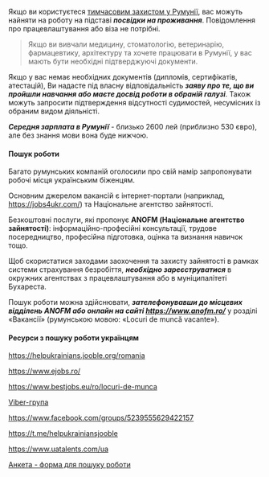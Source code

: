 Якщо ви користуєтеся [тимчасовим захистом у Румунії](/article/b7df7599e70cba0f244ce6aa4), вас можуть найняти на роботу на підставі ***посвідки на проживання***. Повідомлення про працевлаштування або віза не потрібні.

>Якщо ви вивчали медицину, стоматологію, ветеринарію, фармацевтику, архітектуру та хочете працювати в Румунії, у вас мають бути необхідні підтверджуючі документи.

Якщо у вас немає необхідних документів (дипломів, сертифікатів, атестацій), Ви надасте під власну відповідальність ***заяву про те, що ви пройшли навчання або маєте досвід роботи в обраній галузі***. Також можуть запросити підтверждення відсутності судимостей, несумісних із обраним видом діяльністі.

***Середня зарплата в Румунії*** - близько 2600 лей (приблизно 530 євро), але без знання мови вона буде нижчою.

#### Пошук роботи
 
Багато румунських компаній оголосили про свій намір запропонувати робочі місця українським біженцям. 

Основним джерелом вакансій є інтернет-портали (наприклад, https://jobs4ukr.com/) та Національне агентство зайнятості.

Безкоштовні послуги, які пропонує **ANOFM (Національне агентство зайнятості)**: інформаційно-професійні консультації, трудове посередництво, професійна підготовка, оцінка та визнання навичок тощо.

Щоб скористатися заходами заохочення та захисту зайнятості в рамках системи страхування безробіття, ***необхідно зареєструватися*** в окружних агентствах з працевлаштування або в муніципалітеті Бухареста.

Пошук роботи можна здійснювати, ***зателефонувавши до місцевих
відділень ANOFM або онлайн на сайті https://www.anofm.ro/*** у розділі «Вакансії»
(румунською мовою: «Locuri de muncă vacante»).

#### Ресурси з пошуку роботи українцям

https://helpukrainians.jooble.org/romania

https://www.ejobs.ro/

https://www.bestjobs.eu/ro/locuri-de-munca

[Viber-група](https://invite.viber.com/?g2=AQBCUmU6k90O1E7P2xvTuZ2bvkiiqtCi1NK%2FViJhcDgXNry03XqI7o645JGSkYl%2B&fbclid=IwAR1rloanRm-sqG-sFA4G2WqIJh1Cy2kInFpv46AGYq7MVs4p5TYz5K8wHNU&lang=en)

https://www.facebook.com/groups/5239555629422157

https://t.me/helpukrainiansjooble

https://www.uatalents.com/ua

[Анкета - форма для пошуку роботи](https://docs.google.com/forms/d/e/1FAIpQLSeVZK1BNd7vj-bCBdsNw2lz0ffS-E91UI1dOtt30QMTsaLhew/viewform?fbclid=IwAR0zjOgpKVPtpq4Mq6UIQs4eKwRqxSo-xTn5myONHJCWnrlW60_f_VH-O1M)